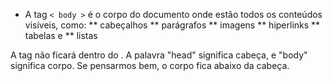 * A tag <code>< body ></code> é o corpo do documento onde estão todos os conteúdos visíveis, como: 
** cabeçalhos
** parágrafos
** imagens
** hiperlinks
** tabelas e 
** listas

A tag <body> não ficará dentro do <head>. A palavra "head" significa cabeça, e "body" significa corpo. Se pensarmos bem, o corpo fica abaixo da cabeça.

